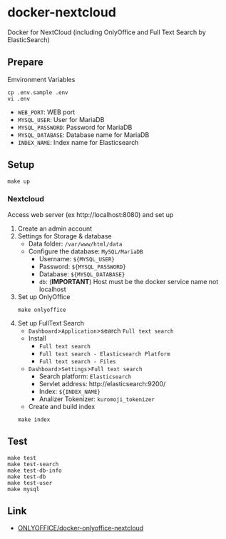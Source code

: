 # docker-nextcloud

Docker for NextCloud (including OnlyOffice and Full Text Search by ElasticSearch)

## Prepare

Emvironment Variables

```shell
cp .env.sample .env
vi .env
```

* `WEB_PORT`: WEB port
* `MYSQL_USER`: User for MariaDB
* `MYSQL_PASSWORD`: Password for MariaDB
* `MYSQL_DATABASE`: Database name for MariaDB
* `INDEX_NAME`: Index name for Elasticsearch

## Setup

```shell
make up
```

### Nextcloud

Access web server (ex http://localhost:8080) and set up

1. Create an admin account
2. Settings for Storage & database
    * Data folder: `/var/www/html/data`
    * Configure the database: `MySQL/MariaDB`
        * Username: `${MYSQL_USER}`
        * Password: `${MYSQL_PASSWORD}`
        * Database: `${MYSQL_DATABASE}`
        * `db`: (**IMPORTANT**) Host must be the docker service name not localhost
3. Set up OnlyOffice
    ```shell
    make onlyoffice
    ```
4. Set up FullText Search
    * `Dashboard`>`Application`>search `Full text search`
    * Install
        * `Full text search`
        * `Full text search - Elasticsearch Platform`
        * `Full text search - Files`
    * `Dashboard`>`Settings`>`Full text search`
        * Search platform: `Elasticsearch`
        * Servlet address: http://elasticsearch:9200/
        * Index: `${INDEX_NAME}`
        * Analizer Tokenizer: `kuromoji_tokenizer`
    * Create and build index
    ```shell
    make index
    ```

## Test

```shell
make test
make test-search
make test-db-info
make test-db
make test-user
make mysql
```

## Link

* [ONLYOFFICE/docker\-onlyoffice\-nextcloud](https://github.com/ONLYOFFICE/docker-onlyoffice-nextcloud)
